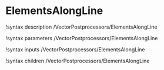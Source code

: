 <!-- MOOSE Documentation Stub: Remove this when content is added. -->

# ElementsAlongLine
!syntax description /VectorPostprocessors/ElementsAlongLine

!syntax parameters /VectorPostprocessors/ElementsAlongLine

!syntax inputs /VectorPostprocessors/ElementsAlongLine

!syntax children /VectorPostprocessors/ElementsAlongLine
